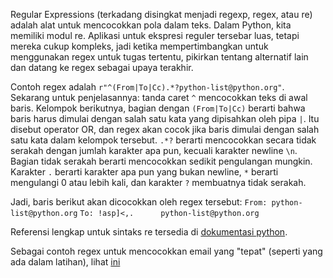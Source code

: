 Regular Expressions (terkadang disingkat menjadi regexp, regex, atau re) adalah alat untuk mencocokkan pola dalam teks. Dalam Python, kita memiliki modul re. Aplikasi untuk ekspresi reguler tersebar luas, tetapi mereka cukup kompleks, jadi ketika mempertimbangkan untuk menggunakan regex untuk tugas tertentu, pikirkan tentang alternatif lain dan datang ke regex sebagai upaya terakhir.

Contoh regex adalah `r"^(From|To|Cc).*?python-list@python.org"`. Sekarang untuk penjelasannya:
tanda caret `^` mencocokkan teks di awal baris. Kelompok berikutnya, bagian dengan `(From|To|Cc)` berarti bahwa baris harus dimulai dengan salah satu kata yang dipisahkan oleh pipa `|`. Itu disebut operator OR, dan regex akan cocok jika baris dimulai dengan salah satu kata dalam kelompok tersebut. `.*?` berarti mencocokkan secara tidak serakah dengan jumlah karakter apa pun, kecuali karakter newline `\n`. Bagian tidak serakah berarti mencocokkan sedikit pengulangan mungkin. Karakter `.` berarti karakter apa pun yang bukan newline, `*` berarti mengulangi 0 atau lebih kali, dan karakter `?` membuatnya tidak serakah.

Jadi, baris berikut akan dicocokkan oleh regex tersebut:
`From: python-list@python.org`
`To: !asp]<,.      python-list@python.org`

Referensi lengkap untuk sintaks re tersedia di [dokumentasi python](http://docs.python.org/library/re.html#regular-expression-syntax "RE syntax").

Sebagai contoh regex untuk mencocokkan email yang "tepat" (seperti yang ada dalam latihan), lihat [ini](http://www.ex-parrot.com/pdw/Mail-RFC822-Address.html)